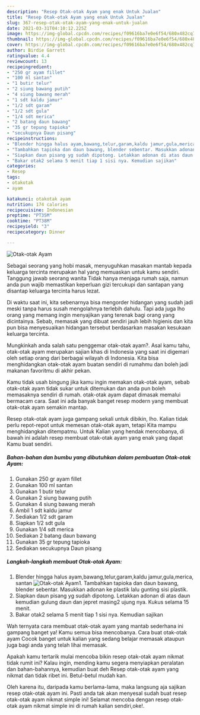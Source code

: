 ```yaml
---
description: "Resep Otak-otak Ayam yang enak Untuk Jualan"
title: "Resep Otak-otak Ayam yang enak Untuk Jualan"
slug: 367-resep-otak-otak-ayam-yang-enak-untuk-jualan
date: 2021-03-31T04:10:12.225Z
image: https://img-global.cpcdn.com/recipes/f09616ba7e0e6f54/680x482cq70/otak-otak-ayam-foto-resep-utama.jpg
thumbnail: https://img-global.cpcdn.com/recipes/f09616ba7e0e6f54/680x482cq70/otak-otak-ayam-foto-resep-utama.jpg
cover: https://img-global.cpcdn.com/recipes/f09616ba7e0e6f54/680x482cq70/otak-otak-ayam-foto-resep-utama.jpg
author: Birdie Garrett
ratingvalue: 4.4
reviewcount: 13
recipeingredient:
- "250 gr ayam fillet"
- "100 ml santan"
- "1 butir telur"
- "2 siung bawang putih"
- "4 siung bawang merah"
- "1 sdt kaldu jamur"
- "1/2 sdt garam"
- "1/2 sdt gula"
- "1/4 sdt merica"
- "2 batang daun bawang"
- "35 gr tepung tapioka"
- "secukupnya Daun pisang"
recipeinstructions:
- "Blender hingga halus ayam,bawang,telur,garam,kaldu jamur,gula,merica, santan"
- "Tambahkan tapioka dan daun bawang, blender sebentar. Masukkan adonan ke plastik lalu gunting sisi plastik."
- "Siapkan daun pisang yg sudah dipotong. Letakkan adonan di atas daun kemudian gulung daun dan jepret masing2 ujung nya. Kukus selama 15 menit."
- "Bakar otak2 selama 5 menit tiap 1 sisi nya. Kemudian sajikan"
categories:
- Resep
tags:
- otakotak
- ayam

katakunci: otakotak ayam 
nutrition: 174 calories
recipecuisine: Indonesian
preptime: "PT35M"
cooktime: "PT38M"
recipeyield: "3"
recipecategory: Dinner

---
```



![Otak-otak Ayam](https://img-global.cpcdn.com/recipes/f09616ba7e0e6f54/680x482cq70/otak-otak-ayam-foto-resep-utama.jpg)

Sebagai seorang yang hobi masak, menyuguhkan masakan mantab kepada keluarga tercinta merupakan hal yang memuaskan untuk kamu sendiri. Tanggung jawab seorang  wanita Tidak hanya menjaga rumah saja, namun anda pun wajib memastikan keperluan gizi tercukupi dan santapan yang disantap keluarga tercinta harus lezat.

Di waktu  saat ini, kita sebenarnya bisa mengorder hidangan yang sudah jadi meski tanpa harus susah mengolahnya terlebih dahulu. Tapi ada juga lho orang yang memang ingin menyajikan yang terenak bagi orang yang dicintainya. Sebab, memasak yang dibuat sendiri jauh lebih higienis dan kita pun bisa menyesuaikan hidangan tersebut berdasarkan masakan kesukaan keluarga tercinta. 



Mungkinkah anda salah satu penggemar otak-otak ayam?. Asal kamu tahu, otak-otak ayam merupakan sajian khas di Indonesia yang saat ini digemari oleh setiap orang dari berbagai wilayah di Indonesia. Kita bisa menghidangkan otak-otak ayam buatan sendiri di rumahmu dan boleh jadi makanan favoritmu di akhir pekan.

Kamu tidak usah bingung jika kamu ingin memakan otak-otak ayam, sebab otak-otak ayam tidak sukar untuk ditemukan dan anda pun boleh memasaknya sendiri di rumah. otak-otak ayam dapat dimasak memalui bermacam cara. Saat ini ada banyak banget resep modern yang membuat otak-otak ayam semakin mantap.

Resep otak-otak ayam juga gampang sekali untuk dibikin, lho. Kalian tidak perlu repot-repot untuk memesan otak-otak ayam, tetapi Kita mampu menghidangkan ditempatmu. Untuk Kalian yang hendak mencobanya, di bawah ini adalah resep membuat otak-otak ayam yang enak yang dapat Kamu buat sendiri.

<!--inarticleads1-->

##### Bahan-bahan dan bumbu yang dibutuhkan dalam pembuatan Otak-otak Ayam:

1. Gunakan 250 gr ayam fillet
1. Gunakan 100 ml santan
1. Gunakan 1 butir telur
1. Gunakan 2 siung bawang putih
1. Gunakan 4 siung bawang merah
1. Ambil 1 sdt kaldu jamur
1. Sediakan 1/2 sdt garam
1. Siapkan 1/2 sdt gula
1. Gunakan 1/4 sdt merica
1. Sediakan 2 batang daun bawang
1. Gunakan 35 gr tepung tapioka
1. Sediakan secukupnya Daun pisang




<!--inarticleads2-->

##### Langkah-langkah membuat Otak-otak Ayam:

1. Blender hingga halus ayam,bawang,telur,garam,kaldu jamur,gula,merica, santan
<img src="https://img-global.cpcdn.com/steps/ae2debbbe22f10f0/160x128cq70/otak-otak-ayam-langkah-memasak-1-foto.jpg" alt="Otak-otak Ayam">1. Tambahkan tapioka dan daun bawang, blender sebentar. Masukkan adonan ke plastik lalu gunting sisi plastik.
1. Siapkan daun pisang yg sudah dipotong. Letakkan adonan di atas daun kemudian gulung daun dan jepret masing2 ujung nya. Kukus selama 15 menit.
1. Bakar otak2 selama 5 menit tiap 1 sisi nya. Kemudian sajikan




Wah ternyata cara membuat otak-otak ayam yang mantab sederhana ini gampang banget ya! Kamu semua bisa mencobanya. Cara buat otak-otak ayam Cocok banget untuk kalian yang sedang belajar memasak ataupun juga bagi anda yang telah lihai memasak.

Apakah kamu tertarik mulai mencoba bikin resep otak-otak ayam nikmat tidak rumit ini? Kalau ingin, mending kamu segera menyiapkan peralatan dan bahan-bahannya, kemudian buat deh Resep otak-otak ayam yang nikmat dan tidak ribet ini. Betul-betul mudah kan. 

Oleh karena itu, daripada kamu berlama-lama, maka langsung aja sajikan resep otak-otak ayam ini. Pasti anda tak akan menyesal sudah buat resep otak-otak ayam nikmat simple ini! Selamat mencoba dengan resep otak-otak ayam nikmat simple ini di rumah kalian sendiri,oke!.

